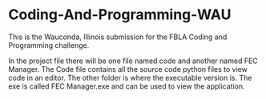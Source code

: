 # Coding-And-Programming-WAU

This is the Wauconda, Illinois submission for the FBLA Coding and Programming challenge.

In the project file there will be one file named code and another named FEC Manager.
The Code file contains all the source code python files to view code in an editor.
The other folder is where the executable version is. The exe is called FEC Manager.exe and can be used to view the application.
